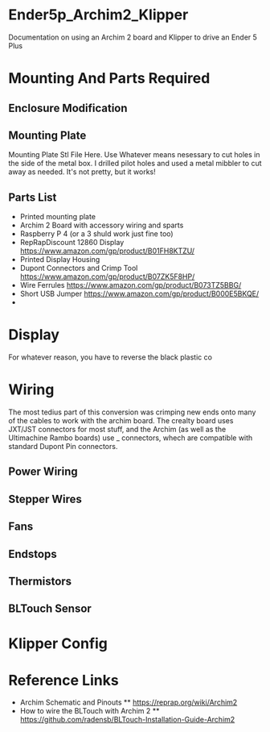 # Ender5p_Archim2_Klipper
Documentation on using an Archim 2 board and Klipper to drive an Ender 5 Plus

# Mounting And Parts Required
## Enclosure Modification

## Mounting Plate
Mounting Plate Stl File Here.
Use Whatever means nesessary to cut holes in the side of the metal box.  I drilled pilot holes and used a metal mibbler to cut away as needed.  It's not pretty, but it works!

## Parts List
* Printed mounting plate
* Archim 2 Board with accessory wiring and sparts
* Raspberry P 4 (or a 3 shuld work just fine too)
* RepRapDiscount 12860 Display https://www.amazon.com/gp/product/B01FH8KTZU/
* Printed Display Housing
* Dupont Connectors and Crimp Tool https://www.amazon.com/gp/product/B07ZK5F8HP/
* Wire Ferrules https://www.amazon.com/gp/product/B073TZ5BBG/
* Short USB Jumper https://www.amazon.com/gp/product/B000E5BKQE/
* 

# Display
For whatever reason, you have to reverse the black plastic co


# Wiring
The most tedius part of this conversion was crimping new ends onto many of the cables to work with the archim board.  The crealty board uses JXT/JST connectors for most stuff, and the Archim (as well as the Ultimachine Rambo boards) use _ connectors, whech are compatible with standard Dupont Pin connectors.

## Power Wiring

## Stepper Wires

## Fans

## Endstops

## Thermistors

## BLTouch Sensor

# Klipper Config



# Reference Links
* Archim Schematic and Pinouts
** https://reprap.org/wiki/Archim2
* How to wire the BLTouch with Archim 2
** https://github.com/radensb/BLTouch-Installation-Guide-Archim2
